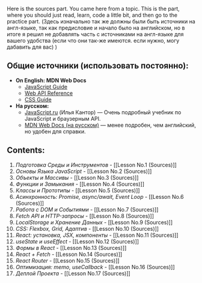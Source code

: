 Here is the sources part. You came here from a topic. This is the part, where you should just read, learn, code a little bit, and then go to the practice part.
(Здесь изначально так же должны были быть источники на англ-языке, так как предисловие и начало было на английском, но в итоге я решил не добавлять часть с источниками на англ-языке для вашего удобства (если что они так-же имеются. если нужно, могу дабавить для вас) )


## **Общие источники (использовать постоянно):**
- **On English: MDN Web Docs**  
    - [JavaScript Guide](https://developer.mozilla.org/en-US/docs/Web/JavaScript/Guide)  
    - [Web API Reference](https://developer.mozilla.org/en-US/docs/Web/API)  
    - [CSS Guide](https://developer.mozilla.org/en-US/docs/Web/CSS)
-  **На русском:**
	- [JavaScript.ru](https://learn.javascript.ru/) (Илья Кантор) — Очень подробный учебник по JavaScript и браузерным API.
	- [MDN Web Docs (на русском)](https://developer.mozilla.org/ru/) — менее подробен, чем английский, но удобен для справки.


## **Contents:**

1. *Подготовка Среды и Инструментов* - [[Lesson No.1 (Sources)]]
2. *Основы Языка JavaScript* - [[Lesson No.2 (Sources)]]
3. *Объекты и Массивы* - [[Lesson No.3 (Sources)]]
4. *Функции и Замыкания* - [[Lesson No.4 (Sources)]]
5. *Классы и Прототипы* - [[Lesson No.5 (Sources)]]
6. *Асинхронность: Promise, async/await, Event Loop* - [[Lesson No.6 (Sources)]]
7. *Работа с DOM и Cобытиями* - [[Lesson No.7 (Sources)]]
8. *Fetch API и HTTP-запросы* - [[Lesson No.8 (Sources)]]
9. *LocalStorage и Хранение Данных* - [[Lesson No.9 (Sources)]]
10. *CSS: Flexbox, Grid, Aдаптив* - [[Lesson No.10 (Sources)]]
11. *React: установка, JSX, компоненты* - [[Lesson No.11 (Sources)]]
12. *useState и useEffect* - [[Lesson No.12 (Sources)]]
13. *Формы в React* - [[Lesson No.13 (Sources)]]
14. *React + Fetch* - [[Lesson No.14 (Sources)]]
15. *React Router* - [[Lesson No.15 (Sources)]]
16. *Оптимизация: memo, useCallback* - [[Lesson No.16 (Sources)]]
17. *Деплой  Проекта* - [[Lesson No.17 (Sources)]]